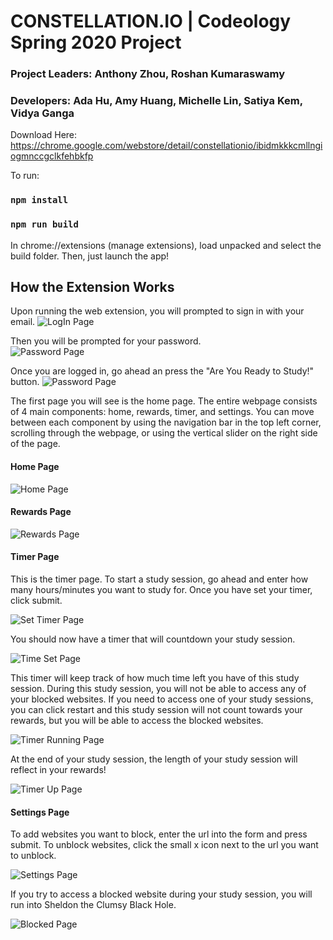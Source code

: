 # CONSTELLATION.IO  | Codeology Spring 2020 Project
### Project Leaders: Anthony Zhou, Roshan Kumaraswamy 
### Developers: Ada Hu, Amy Huang, Michelle Lin, Satiya Kem, Vidya Ganga

Download Here: https://chrome.google.com/webstore/detail/constellationio/ibidmkkkcmllngiogmnccgclkfehbkfp

To run: 
### `npm install` 
### `npm run build`

In chrome://extensions (manage extensions), load unpacked and select the build folder. 
Then, just launch the app! 

## How the Extension Works

Upon running the web extension, you will prompted to sign in with your email.
![LogIn Page](readme_pics/login.png)

Then you will be prompted for your password.  
![Password Page](readme_pics/password.png)  

Once you are logged in, go ahead an press the "Are You Ready to Study!" button.
![Password Page](readme_pics/startstudy.png)  

The first page you will see is the home page. The entire webpage consists of 4 main components: home, rewards, timer, and settings. You can move between each component by using the navigation bar in the top left corner, scrolling through the webpage, or using the vertical slider on the right side of the page.  

#### Home Page  

![Home Page](readme_pics/home.png)  

#### Rewards Page  

![Rewards Page](readme_pics/reward.png)  

#### Timer Page  
This is the timer page. To start a study session, go ahead and enter how many hours/minutes you want to study for.  Once you have set your timer, click submit.

![Set Timer Page](readme_pics/timer_settime.png)  

You should now have a timer that will countdown your study session. 

![Time Set Page](readme_pics/timer_timeset.png)  

This timer will keep track of how much time left you have of this study session. During this study session, you will not be able to access any of your blocked websites. If you need to access one of your study sessions, you can click restart and this study session will not count towards your rewards, but you will be able to access the blocked websites.  

![Timer Running Page](readme_pics/timer_running.png)  

At the end of your study session, the length of your study session will reflect in your rewards!  

![Timer Up Page](readme_pics/timer_timeup.png)  



#### Settings Page  

To add websites you want to block, enter the url into the form and press submit. To unblock websites, click the small x icon next to the url you want to unblock.  

![Settings Page](readme_pics/setting.png)  

If you try to access a blocked website during your study session, you will run into Sheldon the Clumsy Black Hole.  

![Blocked Page](readme_pics/sheldon.png)  





